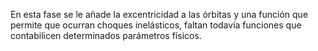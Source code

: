 En esta fase se le añade la excentricidad a las órbitas y una función que permite que ocurran choques inelásticos, faltan todavía funciones que contabilicen determinados parámetros físicos.
